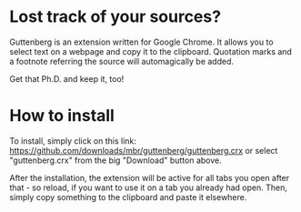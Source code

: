 Lost track of your sources?
===========================
Guttenberg is an extension written for Google Chrome. It allows you to select text on a webpage and copy it to the clipboard. Quotation marks and a footnote referring the source will automagically be added.

Get that Ph.D. and keep it, too!

How to install
==============
To install, simply click on this link: <https://github.com/downloads/mbr/guttenberg/guttenberg.crx> or select "guttenberg.crx" from the big "Download" button above.

After the installation, the extension will be active for all tabs you open after that - so reload, if you want to use it on a tab you already had open. Then, simply copy something to the clipboard and paste it elsewhere.
